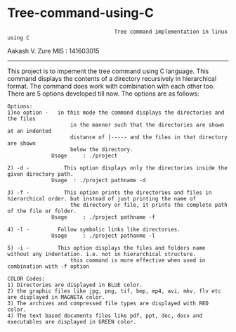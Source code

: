 # Tree-command-using-C
                                      Tree command implementation in linux using C
						
Aakash V. Zure
MIS : 141603015
**********************************************************************************************************************************************

This project is to impement the tree command using C language. This command displays the contents of a directory recursively in hierarchical format. The command does work with combination with each other too. There are 5 options developed till now. The options are as follows:

	Options:
	1)no option - 	in this mode the command displays the directories and the files
			            in the manner such that the directories are shown at an indented
		             	distance of |----- and the files in that directory are shown 
		            	below the directory.		
		          Usage 	: ./project 
			
	2) -d -		      This option displays only the directories inside the given directory path.
		          Usage	 : ./project pathname -d
		
	3) -f -		      This option prints the directories and files in hierarchical order. but instead of just printing the name of 
			            the directory or file, it prints the complete path of the file or folder.  
		          Usage 	: ./project pathname -f      
  	
	4) -l -         Follow symbolic links like directories.           		
		          Usage 	: ./project pathanme -l

	5) -i -         This option displays the files and folders name without any indentation. i.e. not in hierarchical structure.
			            this command is more effective when used in combination with -f option 
	
	COLOR Codes:
	1) Directories are displayed in BLUE color.
	2) the graphic files like jpg, png, tif, bmp, mp4, avi, mkv, flv etc are displayed in MAGNETA color.
	3) The archives and compressed file types are displayed with RED color.
	4) The text based documents files like pdf, ppt, doc, docx and executables are displayed in GREEN color.
